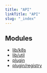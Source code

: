 ```yaml
---
title: "API"
linkTitle: "API"
slug: "_index"
---
```


## Modules

- [lib/k8s](modules/lib_k8s.md)
- [lib/util](modules/lib_util.md)
- [plugin](modules/plugin.md)
- [plugin/registry](modules/plugin_registry.md)
